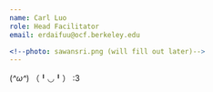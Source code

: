 ```yaml
---
name: Carl Luo
role: Head Facilitator
email: erdaifuu@ocf.berkeley.edu

<!--photo: sawansri.png (will fill out later)-->
---
```


(*^ω^*) （╹◡╹） :3
